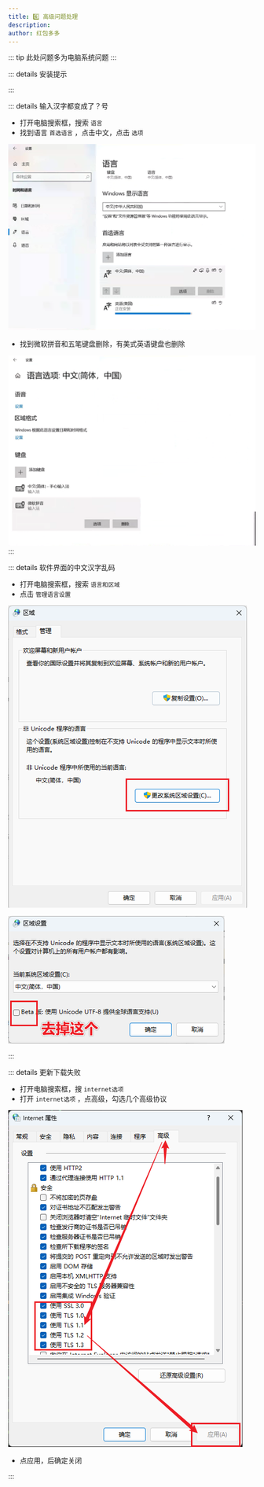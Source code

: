 ```yaml
---
title: 6️⃣ 高级问题处理
description: 
author: 红包多多
---
```

::: tip
此处问题多为电脑系统问题
:::

::: details 安装提示

:::

::: details 输入汉字都变成了？号

- 打开电脑搜索框，搜索 `语言`
- 找到语言 `首选语言` ，点击中文，点击 `选项` 

![](/images/hbdd/faq_yuyan1.png)

- 找到微软拼音和五笔键盘删除，有美式英语键盘也删除

![](/images/hbdd/faq_yuyan2.png)
:::

::: details 软件界面的中文汉字乱码
- 打开电脑搜索框，搜索 `语言和区域`
- 点击 `管理语言设置`

![](/images/hbdd/unicode2.png)

![](/images/hbdd/unicode3.png)

:::

::: details 更新下载失败

- 打开电脑搜索框，搜 `internet选项`
- 打开 `internet选项` ，点高级，勾选几个高级协议

![](/images/hbdd/faq_internet.png)

- 点应用，后确定关闭

:::